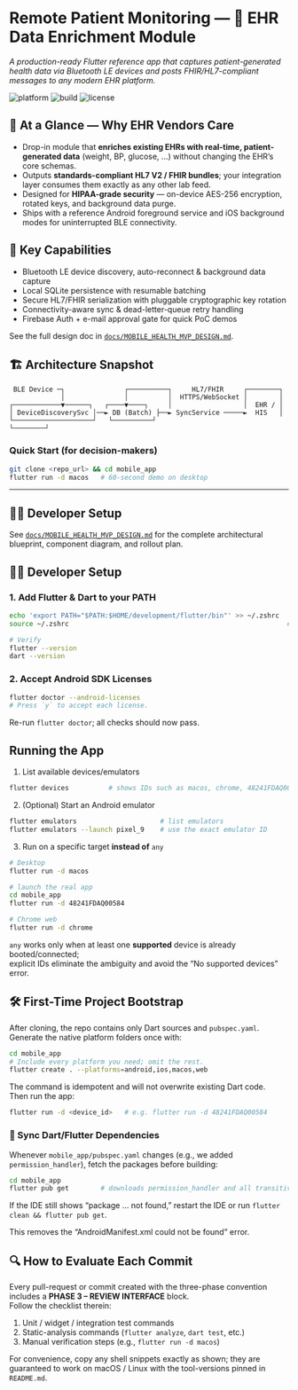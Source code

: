 # Remote Patient Monitoring — 🔗 EHR Data Enrichment Module
_A production-ready Flutter reference app that captures patient-generated health data via Bluetooth LE devices and posts FHIR/HL7-compliant messages to any modern EHR platform._

![platform](https://img.shields.io/badge/platform-ios%20%7C%20android%20%7C%20macos-green)
![build](https://github.com/<org>/<repo>/actions/workflows/ci.yml/badge.svg)
![license](https://img.shields.io/github/license/<org>/<repo>)

## 🤝 At a Glance — Why EHR Vendors Care
* Drop-in module that **enriches existing EHRs with real-time, patient-generated data** (weight, BP, glucose, …) without changing the EHR’s core schemas.  
* Outputs **standards-compliant HL7 V2 / FHIR bundles**; your integration layer consumes them exactly as any other lab feed.  
* Designed for **HIPAA-grade security** — on-device AES-256 encryption, rotated keys, and background data purge.  
* Ships with a reference Android foreground service and iOS background modes for uninterrupted BLE connectivity.

## 🚀 Key Capabilities
- Bluetooth LE device discovery, auto-reconnect & background data capture  
- Local SQLite persistence with resumable batching  
- Secure HL7/FHIR serialization with pluggable cryptographic key rotation  
- Connectivity-aware sync & dead-letter-queue retry handling  
- Firebase Auth + e-mail approval gate for quick PoC demos  

See the full design doc in [`docs/MOBILE_HEALTH_MVP_DESIGN.md`](docs/MOBILE_HEALTH_MVP_DESIGN.md).

## 🏗 Architecture Snapshot
```text
 BLE Device ─┐               ┌──────────┐     HL7/FHIR     ┌────────┐
             │               │          │  HTTPS/WebSocket │        │
┌────────────▼──────┐   ┌────▼────┐     │                  │  EHR / │
│ DeviceDiscoverySvc │──► DB (Batch) ├──► SyncService ─────►  HIS   │
└────────────────────┘   └──────────┘                        └────────┘
```

### Quick Start (for decision-makers)
```bash
git clone <repo_url> && cd mobile_app
flutter run -d macos   # 60-second demo on desktop
```

---

## 👩‍💻 Developer Setup  <!-- rename the existing env section -->
See [`docs/MOBILE_HEALTH_MVP_DESIGN.md`](docs/MOBILE_HEALTH_MVP_DESIGN.md) for
the complete architectural blueprint, component diagram, and rollout plan.

## 👩‍💻 Developer Setup

### 1. Add Flutter & Dart to your PATH
```bash
echo 'export PATH="$PATH:$HOME/development/flutter/bin"' >> ~/.zshrc   # or ~/.bash_profile
source ~/.zshrc                                                       # reload shell

# Verify
flutter --version
dart --version
```

### 2. Accept Android SDK Licenses
```bash
flutter doctor --android-licenses
# Press `y` to accept each license.
```

Re-run `flutter doctor`; all checks should now pass.

## Running the App

1. List available devices/emulators  
```bash
flutter devices          # shows IDs such as macos, chrome, 48241FDAQ00584
```

2. (Optional) Start an Android emulator  
```bash
flutter emulators                     # list emulators
flutter emulators --launch pixel_9    # use the exact emulator ID
```

3. Run on a specific target **instead of** `any`  
```bash
# Desktop
flutter run -d macos

# launch the real app
cd mobile_app
flutter run -d 48241FDAQ00584

# Chrome web
flutter run -d chrome
```

`any` works only when at least one **supported** device is already booted/connected;  
explicit IDs eliminate the ambiguity and avoid the “No supported devices” error.

## 🛠️ First-Time Project Bootstrap

After cloning, the repo contains only Dart sources and `pubspec.yaml`.  
Generate the native platform folders once with:

```bash
cd mobile_app
# Include every platform you need; omit the rest.
flutter create . --platforms=android,ios,macos,web
```

The command is idempotent and will not overwrite existing Dart code.  
Then run the app:

```bash
flutter run -d <device_id>   # e.g. flutter run -d 48241FDAQ00584
```

### 🔄  Sync Dart/Flutter Dependencies

Whenever `mobile_app/pubspec.yaml` changes (e.g., we added
`permission_handler`), fetch the packages before building:

```bash
cd mobile_app
flutter pub get        # downloads permission_handler and all transitive deps
```

If the IDE still shows “package … not found,” restart the IDE or run
`flutter clean && flutter pub get`.

This removes the “AndroidManifest.xml could not be found” error.

## 🔍 How to Evaluate Each Commit

Every pull-request or commit created with the three-phase convention includes
a **PHASE 3 – REVIEW INTERFACE** block.  
Follow the checklist therein:

1. Unit / widget / integration test commands  
2. Static-analysis commands (`flutter analyze`, `dart test`, etc.)  
3. Manual verification steps (e.g., `flutter run -d macos`)  

For convenience, copy any shell snippets exactly as shown; they are
guaranteed to work on macOS / Linux with the tool-versions pinned in
`README.md`.

